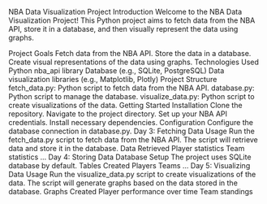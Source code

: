 NBA Data Visualization Project
Introduction
Welcome to the NBA Data Visualization Project! This Python project aims to fetch data from the NBA API, store it in a database, and then visually represent the data using graphs.

Project Goals
Fetch data from the NBA API.
Store the data in a database.
Create visual representations of the data using graphs.
Technologies Used
Python
nba_api library
Database (e.g., SQLite, PostgreSQL)
Data visualization libraries (e.g., Matplotlib, Plotly)
Project Structure
fetch_data.py: Python script to fetch data from the NBA API.
database.py: Python script to manage the database.
visualize_data.py: Python script to create visualizations of the data.
Getting Started
Installation
Clone the repository.
Navigate to the project directory.
Set up your NBA API credentials.
Install necessary dependencies.
Configuration
Configure the database connection in database.py.
Day 3: Fetching Data
Usage
Run the fetch_data.py script to fetch data from the NBA API.
The script will retrieve data and store it in the database.
Data Retrieved
Player statistics
Team statistics
...
Day 4: Storing Data
Database Setup
The project uses SQLite database by default.
Tables Created
Players
Teams
...
Day 5: Visualizing Data
Usage
Run the visualize_data.py script to create visualizations of the data.
The script will generate graphs based on the data stored in the database.
Graphs Created
Player performance over time
Team standings

